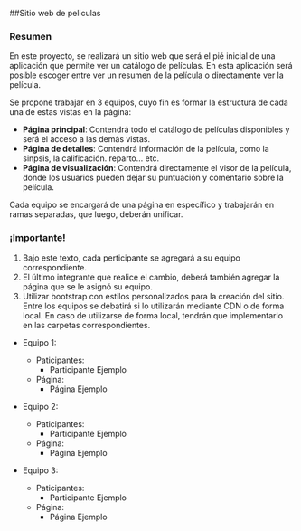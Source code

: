 ##Sitio web de peliculas
### Resumen
En este proyecto, se realizará un sitio web que será el pié inicial de una aplicación que permite ver un catálogo de películas. En esta aplicación será posible escoger entre ver un resumen de la película o directamente ver la película.

Se propone trabajar en 3 equipos, cuyo fin es formar la estructura de cada una de estas vistas en la página:
- **Página principal**: Contendrá todo el catálogo de películas disponibles y será el acceso a las demás vistas.
- **Página de detalles**: Contendrá información de la película, como la sinpsis, la calificación. reparto... etc.
- **Página de visualización**: Contendrá directamente el visor de la película, donde los usuarios pueden dejar su puntuación y comentario sobre la película.

Cada equipo se encargará de una página en específico y trabajarán en ramas separadas, que luego, deberán unificar.

### ¡Importante!
1. Bajo este texto, cada perticipante se agregará a su equipo correspondiente.
2. El último integrante que realice el cambio, deberá también agregar la página que se le asignó su equipo.
3. Utilizar bootstrap con estilos personalizados para la creación del sitio. Entre los equipos se debatirá si lo utilizarán mediante CDN o de forma local. En caso de utilizarse de forma local, tendrán que implementarlo en las carpetas correspondientes.

- Equipo 1:
	- Paticipantes:
 		- Participante Ejemplo
 	- Página:
 		- Página Ejemplo

- Equipo 2:
	- Paticipantes:
 		- Participante Ejemplo
 	- Página:
 		- Página Ejemplo

- Equipo 3:
	- Paticipantes:
 		- Participante Ejemplo
 	- Página:
 		- Página Ejemplo